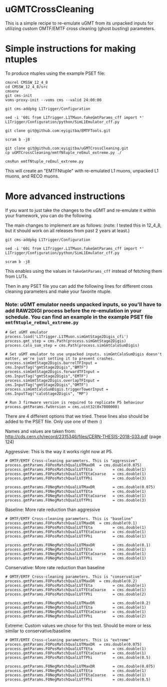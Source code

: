 # uGMTCrossCleaning

This is a simple recipe to re-emulate uGMT from its unpacked inputs for utilizing custom OMTF/EMTF cross cleaning (ghost busting) parameters.

# Simple instructions for making ntuples

To produce ntuples using the example PSET file:

```
cmsrel CMSSW_12_4_8
cd CMSSW_12_4_8/src
cmsenv
git cms-init
voms-proxy-init --voms cms --valid 24:00:00

git cms-addpkg L1Trigger/Configuration

sed -i '60i from L1Trigger.L1TMuon.fakeGmtParams_cff import *' L1Trigger/Configuration/python/SimL1Emulator_cff.py

git clone git@github.com:eyigitba/EMTFTools.git

scram b -j8

git clone git@github.com:eyigitba/uGMTCrossCleaning.git
cp uGMTCrossCleaning/emtfNtuple_reEmul_extreme.py ./

cmsRun emtfNtuple_reEmul_extreme.py

```

This will create an "EMTFNtuple" with re-emulated L1 muons, unpacked L1 muons, and RECO muons.


# More advanced instructions

If you want to just take the changes to the uGMT and re-emulate it within your framework, you can do the following.

The main changes to implement are as follows:
(note: I tested this in 12_4_8, but it should work on all releases from past 2 years at least.)

```
git cms-addpkg L1Trigger/Configuration

sed -i '60i from L1Trigger.L1TMuon.fakeGmtParams_cff import *' L1Trigger/Configuration/python/SimL1Emulator_cff.py

scram b -j8

```


This enables using the values in `fakeGmtParams_cff` instead of fetching them from LUTs.

Then in any PSET file you can add the following lines for different cross cleaning parameters and make your favorite ntuple.

### Note: uGMT emulator needs unpacked inputs, so you'll have to add RAW2DIGI process before the re-emulation in your schedule. You can find an example in the example PSET file `emtfNtuple_reEmul_extreme.py`


```
# Get uGMT emulator
process.load('L1Trigger.L1TMuon.simGmtStage2Digis_cfi')
process.gmt_step = cms.Path(process.simGmtStage2Digis)
process.calo_sum_step = cms.Path(process.simGmtCaloSumDigis)

# Set uGMT emulator to use unpacked inputs. simGmtCaloSumDigis doesn't matter, we're just setting it to prevent crashes.
process.simGmtStage2Digis.barrelTFInput = cms.InputTag("gmtStage2Digis","BMTF")
process.simGmtStage2Digis.forwardTFInput = cms.InputTag("gmtStage2Digis","EMTF")
process.simGmtStage2Digis.overlapTFInput = cms.InputTag("gmtStage2Digis","OMTF")
process.simGmtCaloSumDigis.triggerTowerInput = cms.InputTag("caloStage2Digis", "MP")

# Run 3 firmware version is required to replicate P5 behaviour
process.gmtParams.fwVersion = cms.uint32(0x7000000)
```

There are 4 different options that we tried. These lines also should be added to the PSET file. Only use one of them :)

Names and values are taken from: http://cds.cern.ch/record/2315346/files/CERN-THESIS-2018-033.pdf (page 124)

Aggressive: This is the way it works right now at P5. 
```
# OMTF/EMTF Cross-cleaning parameters. This is "aggressive"
process.gmtParams.FOPosMatchQualLUTMaxDR  = cms.double(0.075)
process.gmtParams.FOPosMatchQualLUTfEta         = cms.double(1)
process.gmtParams.FOPosMatchQualLUTfEtaCoarse   = cms.double(1)
process.gmtParams.FOPosMatchQualLUTfPhi         = cms.double(3)

process.gmtParams.FONegMatchQualLUTMaxDR        = cms.double(0.075)
process.gmtParams.FONegMatchQualLUTfEta         = cms.double(1)
process.gmtParams.FONegMatchQualLUTfEtaCoarse   = cms.double(1)
process.gmtParams.FONegMatchQualLUTfPhi         = cms.double(3)
```

Baseline: More rate reduction than aggressive
```
# OMTF/EMTF Cross-cleaning parameters. This is "baseline"
process.gmtParams.FOPosMatchQualLUTMaxDR  = cms.double(0.1)
process.gmtParams.FOPosMatchQualLUTfEta         = cms.double(1)
process.gmtParams.FOPosMatchQualLUTfEtaCoarse   = cms.double(1)
process.gmtParams.FOPosMatchQualLUTfPhi         = cms.double(1)

process.gmtParams.FONegMatchQualLUTMaxDR        = cms.double(0.1)
process.gmtParams.FONegMatchQualLUTfEta         = cms.double(1)
process.gmtParams.FONegMatchQualLUTfEtaCoarse   = cms.double(1)
process.gmtParams.FONegMatchQualLUTfPhi         = cms.double(1)
```

Conservative: More rate reduction than baseline
```
# OMTF/EMTF Cross-cleaning parameters. This is "conservative"
process.gmtParams.FOPosMatchQualLUTMaxDR  = cms.double(0.2)
process.gmtParams.FOPosMatchQualLUTfEta         = cms.double(1)
process.gmtParams.FOPosMatchQualLUTfEtaCoarse   = cms.double(1)
process.gmtParams.FOPosMatchQualLUTfPhi         = cms.double(2)

process.gmtParams.FONegMatchQualLUTMaxDR        = cms.double(0.2)
process.gmtParams.FONegMatchQualLUTfEta         = cms.double(1)
process.gmtParams.FONegMatchQualLUTfEtaCoarse   = cms.double(1)
process.gmtParams.FONegMatchQualLUTfPhi         = cms.double(2)
```

Extreme: Custom values we chose for this test. Should be more or less similar to conservative/baseline
```
# OMTF/EMTF Cross-cleaning parameters. This is "extreme"
process.gmtParams.FOPosMatchQualLUTMaxDR  = cms.double(0.075)
process.gmtParams.FOPosMatchQualLUTfEta         = cms.double(1)
process.gmtParams.FOPosMatchQualLUTfEtaCoarse   = cms.double(1)
process.gmtParams.FOPosMatchQualLUTfPhi         = cms.double(0.5)

process.gmtParams.FONegMatchQualLUTMaxDR        = cms.double(0.075)
process.gmtParams.FONegMatchQualLUTfEta         = cms.double(1)
process.gmtParams.FONegMatchQualLUTfEtaCoarse   = cms.double(1)
process.gmtParams.FONegMatchQualLUTfPhi         = cms.double(0.5)
```


